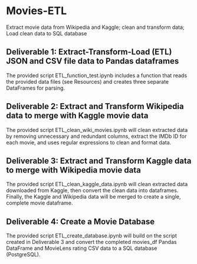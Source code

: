 # Movies-ETL
Extract movie data from Wikipedia and Kaggle; clean and transform data; Load clean data to SQL database

## Deliverable 1: Extract-Transform-Load (ETL) JSON and CSV file data to Pandas dataframes
The provided script ETL_function_test.ipynb includes a function that reads the provided data files (see Resources) and creates three separate DataFrames for parsing.

## Deliverable 2: Extract and Transform Wikipedia data to merge with Kaggle movie data
The provided script ETL_clean_wiki_movies.ipynb will clean extracted data by removing unnecessary and redundant columns, extract the IMDb ID for each movie, and uses regular expressions to clean and format data.

## Deliverable 3: Extract and Transform Kaggle data to merge with Wikipedia movie data
The provided script ETL_clean_kaggle_data.ipynb will clean extracted data downloaded from Kaggle, then convert the clean data into dataframes.  Finally, the Kaggle and Wikipedia data will be merged to create a single, complete movie dataframe.

## Deliverable 4: Create a Movie Database
The provided script ETL_create_database.ipynb will build on the script created in Deliverable 3 and convert the completed movies_df Pandas DataFrame and MovieLens rating CSV data to a SQL database (PostgreSQL).